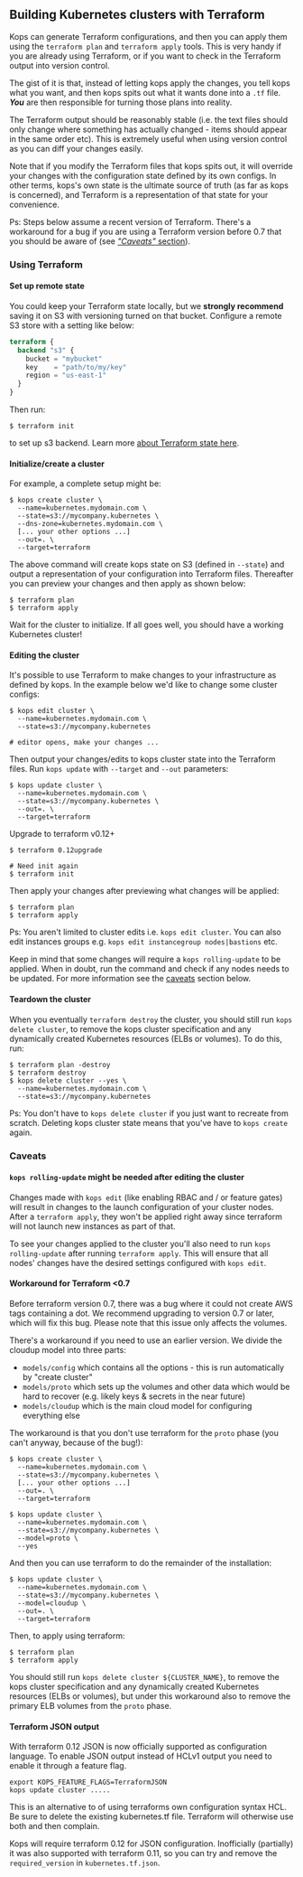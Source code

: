## Building Kubernetes clusters with Terraform

Kops can generate Terraform configurations, and then you can apply them using the `terraform plan` and `terraform apply` tools. This is very handy if you are already using Terraform, or if you want to check in the Terraform output into version control.

The gist of it is that, instead of letting kops apply the changes, you tell kops what you want, and then kops spits out what it wants done into a `.tf` file. **_You_** are then responsible for turning those plans into reality.

The Terraform output should be reasonably stable (i.e. the text files should only change where something has actually changed - items should appear in the same order etc). This is extremely useful when using version control as you can diff your changes easily.

Note that if you modify the Terraform files that kops spits out, it will override your changes with the configuration state defined by its own configs. In other terms, kops's own state is the ultimate source of truth (as far as kops is concerned), and Terraform is a representation of that state for your convenience.

Ps: Steps below assume a recent version of Terraform. There's a workaround for a bug if you are using a Terraform version before 0.7 that you should be aware of (see [_"Caveats"_ section](#caveats)).

### Using Terraform

#### Set up remote state

You could keep your Terraform state locally, but we **strongly recommend** saving it on S3 with versioning turned on that bucket. Configure a remote S3 store with a setting like below:

```terraform
terraform {
  backend "s3" {
    bucket = "mybucket"
    key    = "path/to/my/key"
    region = "us-east-1"
  }
}
```

Then run:

```
$ terraform init
```
to set up s3 backend.
Learn more [about Terraform state here](https://www.terraform.io/docs/state/remote.html).

#### Initialize/create a cluster

For example, a complete setup might be:

```
$ kops create cluster \
  --name=kubernetes.mydomain.com \
  --state=s3://mycompany.kubernetes \
  --dns-zone=kubernetes.mydomain.com \
  [... your other options ...]
  --out=. \
  --target=terraform
```

The above command will create kops state on S3 (defined in `--state`) and output a representation of your configuration into Terraform files. Thereafter you can preview your changes and then apply as shown below:

```
$ terraform plan
$ terraform apply
```

Wait for the cluster to initialize. If all goes well, you should have a working Kubernetes cluster!

#### Editing the cluster

It's possible to use Terraform to make changes to your infrastructure as defined by kops. In the example below we'd like to change some cluster configs:

```
$ kops edit cluster \
  --name=kubernetes.mydomain.com \
  --state=s3://mycompany.kubernetes

# editor opens, make your changes ...
```

Then output your changes/edits to kops cluster state into the Terraform files. Run `kops update` with `--target` and `--out` parameters:

```
$ kops update cluster \
  --name=kubernetes.mydomain.com \
  --state=s3://mycompany.kubernetes \
  --out=. \
  --target=terraform
```

Upgrade to terraform v0.12+
```
$ terraform 0.12upgrade

# Need init again
$ terraform init
```

Then apply your changes after previewing what changes will be applied:

```
$ terraform plan
$ terraform apply
```

Ps: You aren't limited to cluster edits i.e. `kops edit cluster`. You can also edit instances groups e.g. `kops edit instancegroup nodes|bastions` etc.

Keep in mind that some changes will require a `kops rolling-update` to be applied. When in doubt, run the command and check if any nodes needs to be updated. For more information see the [caveats](#caveats) section below.

#### Teardown the cluster

When you eventually `terraform destroy` the cluster, you should still run `kops delete cluster`, to remove the kops cluster specification and any dynamically created Kubernetes resources (ELBs or volumes). To do this, run:

```
$ terraform plan -destroy
$ terraform destroy
$ kops delete cluster --yes \
  --name=kubernetes.mydomain.com \
  --state=s3://mycompany.kubernetes
```

Ps: You don't have to `kops delete cluster` if you just want to recreate from scratch. Deleting kops cluster state means that you've have to `kops create` again.


### Caveats

#### `kops rolling-update` might be needed after editing the cluster

Changes made with `kops edit` (like enabling RBAC and / or feature gates) will result in changes to the launch configuration of your cluster nodes. After a `terraform apply`, they won't be applied right away since terraform will not launch new instances as part of that.

To see your changes applied to the cluster you'll also need to run `kops rolling-update` after running `terraform apply`. This will ensure that all nodes' changes have the desired settings configured with `kops edit`.

#### Workaround for Terraform <0.7

Before terraform version 0.7, there was a bug where it could not create AWS tags containing a dot. We recommend upgrading to version 0.7 or later, which will fix this bug. Please note that this issue only affects the volumes.

There's a workaround if you need to use an earlier version. We divide the cloudup model into three parts:

* `models/config` which contains all the options - this is run automatically by "create cluster"
* `models/proto` which sets up the volumes and other data which would be hard to recover (e.g. likely keys & secrets in the near future)
* `models/cloudup` which is the main cloud model for configuring everything else

The workaround is that you don't use terraform for the `proto` phase (you can't anyway, because of the bug!):

```
$ kops create cluster \
  --name=kubernetes.mydomain.com \
  --state=s3://mycompany.kubernetes \
  [... your other options ...]
  --out=. \
  --target=terraform

$ kops update cluster \
  --name=kubernetes.mydomain.com \
  --state=s3://mycompany.kubernetes \
  --model=proto \
  --yes
```

And then you can use terraform to do the remainder of the installation:

```
$ kops update cluster \
  --name=kubernetes.mydomain.com \
  --state=s3://mycompany.kubernetes \
  --model=cloudup \
  --out=. \
  --target=terraform
```

Then, to apply using terraform:

```
$ terraform plan
$ terraform apply
```

You should still run `kops delete cluster ${CLUSTER_NAME}`, to remove the kops cluster specification and any dynamically created Kubernetes resources (ELBs or volumes), but under this workaround also to remove the primary ELB volumes from the `proto` phase.

#### Terraform JSON output

With terraform 0.12 JSON is now officially supported as configuration language. To enable JSON output instead of HCLv1 output you need to enable it through a feature flag.
```
export KOPS_FEATURE_FLAGS=TerraformJSON
kops update cluster .....
```

This is an alternative to of using terraforms own configuration syntax HCL. Be sure to delete the existing kubernetes.tf file. Terraform will otherwise use both and then complain. 

Kops will require terraform 0.12 for JSON configuration. Inofficially (partially) it was also supported with terraform 0.11, so you can try and remove the `required_version` in `kubernetes.tf.json`. 

